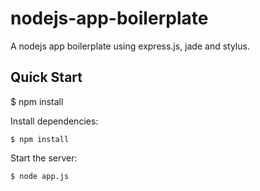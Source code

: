 nodejs-app-boilerplate
======================

A nodejs app boilerplate using express.js, jade and stylus.

## Quick Start

$ npm install

Install dependencies:

    $ npm install

 Start the server:

    $ node app.js
